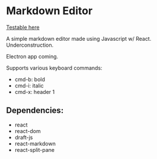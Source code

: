# Markdown Editor

[Testable here](http://gardnerjack.github.io/MarkdownEditor-ReactJS)

A simple markdown editor made using Javascript w/ React.  
Underconstruction.

Electron app coming.

Supports various keyboard commands:
- cmd-b: bold
- cmd-i: italic
- cmd-x: header 1

## Dependencies:

- react
- react-dom
- draft-js
- react-markdown
- react-split-pane
